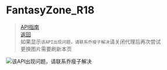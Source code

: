 # FantasyZone_R18

> [API指南](https://api.fantasyzone.cc/#/tu)  
[返回](FantasyZone.md)  
如果显示`该API出现问题，请联系乔瘦子解决`请关闭代理后再次尝试  
更换图片需要刷新本页

![该API出现问题，请联系乔瘦子解决](https://api.fantasyzone.cc/tu?class=pixiv&type=url&r18=1)
